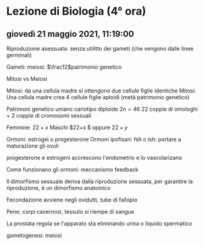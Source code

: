 # Lezione di Biologia (4° ora)

## giovedì 21 maggio 2021, 11:19:00


Riproduzione asessuata: senza utilitto dei gameti (che vengono dalle linee germinali)

Gameti: meiosi: $\frac12$patrimonio genetico

Mitosi vs Meiosi

Mitosi: da una cellula madre si ottengono due cellule figlie identiche
Mitosi: Una cellula madre crea 4 cellule figlie aploidi (metà patrimonio genetico)

Patrimoni genetico umano
cariotipo diploide
$2n=46$
22 coppie di omologhi + 2 coppie di 
cromosomi sessuali


Femmine: $22+x$
Maschi $22+x $ oppure $22+y$

Ormoni: estrogei o progesterone
Ormoni ipofisari: fsh o lsh: portare a 
maturazione gli ovuli

progesterone e estrogeni accrescono l'endometrio e lo vascolarizano


Come funzionano gli ormoni: meccanismo feedback

Il dimorfismo sessuale deriva dalla riproduzione sessuata, per garantire la riproduzione, è un dimorfismo anatomico


Fecondazione avviene negli ovidutti, tube di fallopio

Pene, corpi cavernosi, tessuto si riempe di sangue

La prostata regola se l'apparato sta eliminando urina o liquido spermatico

gametogenesi: meiosi
<!--stackedit_data:
eyJoaXN0b3J5IjpbLTgwNTcwNDYzNl19
-->